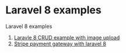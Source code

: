 # Laravel 8 examples
Laravel 8 examples

1. [Laravle 8 CRUD example with image upload](crud-with-image/README.md)
2. [Stripe payment gateway with laravel 8](stripe-payment-gateway/README.md)

